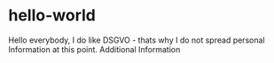 # hello-world
Hello everybody, I do like DSGVO - thats why I do not spread personal Information at this point.
Additional Information
